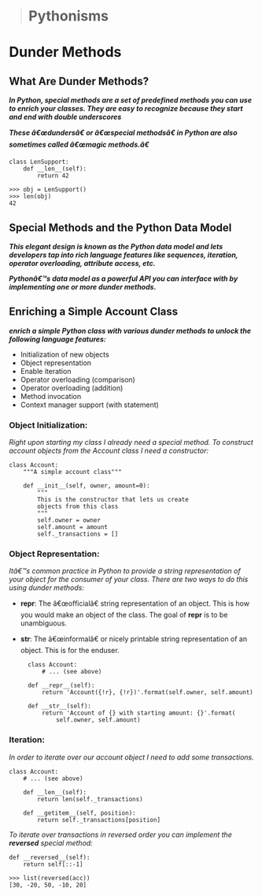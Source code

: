 > # Pythonisms

# Dunder Methods

## What Are Dunder Methods?

***In Python, special methods are a set of predefined methods you can use to enrich your classes. They are easy to recognize because they start and end with double underscores***

***These â€œdundersâ€ or â€œspecial methodsâ€ in Python are also sometimes called â€œmagic methods.â€***

    class LenSupport:
        def __len__(self):
            return 42

    >>> obj = LenSupport()
    >>> len(obj)
    42

## Special Methods and the Python Data Model

***This elegant design is known as the Python data model and lets developers tap into rich language features like sequences, iteration, operator overloading, attribute access, etc.***

***Pythonâ€™s data model as a powerful API you can interface with by implementing one or more dunder methods.***

## Enriching a Simple Account Class

***enrich a simple Python class with various dunder methods to unlock the following language features:***

* Initialization of new objects
* Object representation
* Enable iteration
* Operator overloading (comparison)
* Operator overloading (addition)
* Method invocation
* Context manager support (with statement)

### Object Initialization:

*Right upon starting my class I already need a special method. To construct account objects from the Account class I need a constructor:*

    class Account:
        """A simple account class"""

        def __init__(self, owner, amount=0):
            """
            This is the constructor that lets us create
            objects from this class
            """
            self.owner = owner
            self.amount = amount
            self._transactions = []

### Object Representation:

*Itâ€™s common practice in Python to provide a string representation of your object for the consumer of your class. There are two ways to do this using dunder methods:*

* __repr__: The â€œofficialâ€ string representation of an object. This is how you would make an object of the class. The goal of __repr__ is to be unambiguous.

* __str__: The â€œinformalâ€ or nicely printable string representation of an object. This is for the enduser.

        class Account:
            # ... (see above)

        def __repr__(self):
            return 'Account({!r}, {!r})'.format(self.owner, self.amount)

        def __str__(self):
            return 'Account of {} with starting amount: {}'.format(
                self.owner, self.amount)

### Iteration: 

*In order to iterate over our account object I need to add some transactions.*

    class Account:
        # ... (see above)

        def __len__(self):
            return len(self._transactions)

        def __getitem__(self, position):
            return self._transactions[position]

*To iterate over transactions in reversed order you can implement the __reversed__ special method:*

    def __reversed__(self):
        return self[::-1]

    >>> list(reversed(acc))
    [30, -20, 50, -10, 20]
